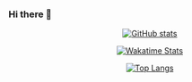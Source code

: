 ### Hi there 👋

[<div align=center>![GitHub stats](https://github-readme-stats.vercel.app/api?username=Jerry-Liu-dot&theme=tokyonight&hide=stars,issues&count_private=true&show_icons=true)](https://github.com/anuraghazra/github-readme-stats)


[<div align=center>![Wakatime Stats](https://github-readme-stats.vercel.app/api/wakatime?username=Jerry_Liu_dot&theme=tokyonight)](https://github.com/anuraghazra/github-readme-stats)


[<div align=center>![Top Langs](https://github-readme-stats.vercel.app/api/top-langs/?username=Jerry-Liu-dot&langs_count=8&theme=tokyonight&hide=Makefile,CMake)](https://github.com/anuraghazra/github-readme-stats)
  
<!--START_SECTION:waka-->
  
<!--END_SECTION:waka-->
  
<!--
[![willianrod's wakatime stats](https://github-readme-stats.vercel.app/api/wakatime?username=Jerry-Liu-dot&theme=tokyonight)](https://github.com/anuraghazra/github-readme-stats)

[![willianrod's wakatime stats](https://github-readme-stats.vercel.app/api/wakatime?username=Jerry-Liu-dot&theme=tokyonight)](https://github.com/anuraghazra/github-readme-stats)
-->
<!--
**Jerry-Liu-dot/Jerry-Liu-dot** is a ✨ _special_ ✨ repository because its `README.md` (this file) appears on your GitHub profile.

Here are some ideas to get you started:

- 🔭 I’m currently working on ...
- 🌱 I’m currently learning ...
- 👯 I’m looking to collaborate on ...
- 🤔 I’m looking for help with ...
- 💬 Ask me about ...
- 📫 How to reach me: ...
- 😄 Pronouns: ...
- ⚡ Fun fact: ...
-->
